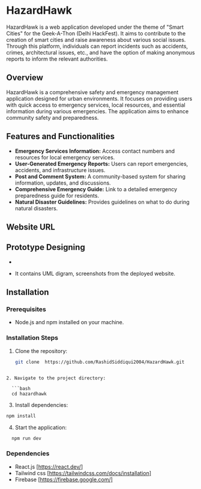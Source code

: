 # HazardHawk

HazardHawk is a web application developed under the theme of "Smart Cities" for the Geek-A-Thon (Delhi HackFest). It aims to contribute to the creation of smart cities and raise awareness about various social issues. Through this platform, individuals can report incidents such as accidents, crimes, architectural issues, etc., and have the option of making anonymous reports to inform the relevant authorities.

## Overview

HazardHawk is a comprehensive safety and emergency management application designed for urban environments. It focuses on providing users with quick access to emergency services, local resources, and essential information during various emergencies. The application aims to enhance community safety and preparedness.

## Features and Functionalities

- **Emergency Services Information:** Access contact numbers and resources for local emergency services.
- **User-Generated Emergency Reports:** Users can report emergencies, accidents, and infrastructure issues.
- **Post and Comment System:** A community-based system for sharing information, updates, and discussions.
- **Comprehensive Emergency Guide:** Link to a detailed emergency preparedness guide for residents.
- **Natural Disaster Guidelines:** Provides guidelines on what to do during natural disasters.

## Website URL

## Prototype Designing

-

- It contains UML digram, screenshots from the deployed website.

## Installation

### Prerequisites

- Node.js and npm installed on your machine.

### Installation Steps

1. Clone the repository:

   ```bash
   git clone  https://github.com/RashidSiddiqui2004/HazardHawk.git
   ```

````

2. Navigate to the project directory:

  ```bash
  cd hazardhawk
````

3. Install dependencies:

```bash
npm install
```

4. Start the application:

```bash
  npm run dev
```

### Dependencies

- React.js [https://react.dev/]
- Tailwind css [https://tailwindcss.com/docs/installation]
- Firebase [https://firebase.google.com/]
